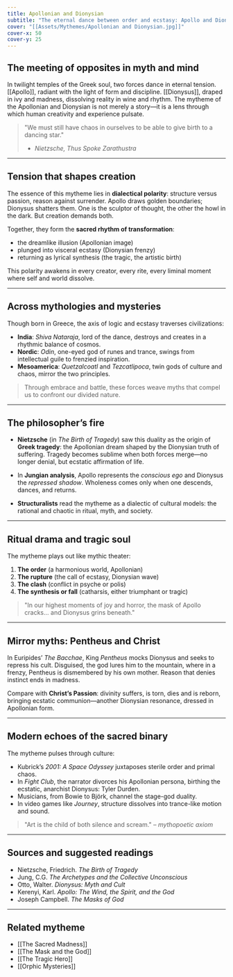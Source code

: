 ```yaml
---
title: Apollonian and Dionysian
subtitle: "The eternal dance between order and ecstasy: Apollo and Dionysus"
cover: "[[Assets/Mythemes/Apollonian and Dionysian.jpg]]"
cover-x: 50
cover-y: 25
---
```


## **The meeting of opposites in myth and mind**

In twilight temples of the Greek soul, two forces dance in eternal tension. [[Apollo]], radiant with the light of form and discipline. [[Dionysus]], draped in ivy and madness, dissolving reality in wine and rhythm. The mytheme of the Apollonian and Dionysian is not merely a story—it is a lens through which human creativity and experience pulsate.

> "We must still have chaos in ourselves to be able to give birth to a dancing star."
> - *Nietzsche, Thus Spoke Zarathustra*

---

## **Tension that shapes creation**

The essence of this mytheme lies in **dialectical polarity**: structure versus passion, reason against surrender. Apollo draws golden boundaries; Dionysus shatters them. One is the sculptor of thought, the other the howl in the dark. But creation demands both. 

Together, they form the **sacred rhythm of transformation**:

- the dreamlike illusion (Apollonian image)
- plunged into visceral ecstasy (Dionysian frenzy)
- returning as lyrical synthesis (the tragic, the artistic birth)

This polarity awakens in every creator, every rite, every liminal moment where self and world dissolve.

---

## **Across mythologies and mysteries**

Though born in Greece, the axis of logic and ecstasy traverses civilizations:

* **India**: *Shiva Nataraja*, lord of the dance, destroys and creates in a rhythmic balance of cosmos.
* **Nordic**: *Odin*, one-eyed god of runes and trance, swings from intellectual guile to frenzied inspiration.
* **Mesoamerica**: *Quetzalcoatl* and *Tezcatlipoca*, twin gods of culture and chaos, mirror the two principles.

> Through embrace and battle, these forces weave myths that compel us to confront our divided nature.

---

## **The philosopher’s fire**

* **Nietzsche** (in *The Birth of Tragedy*) saw this duality as the origin of **Greek tragedy**: the Apollonian dream shaped by the Dionysian truth of suffering. Tragedy becomes sublime when both forces merge—no longer denial, but ecstatic affirmation of life.

* In **Jungian analysis**, Apollo represents the *conscious ego* and Dionysus the *repressed shadow*. Wholeness comes only when one descends, dances, and returns.

* **Structuralists** read the mytheme as a dialectic of cultural models: the rational and chaotic in ritual, myth, and society.

---

## **Ritual drama and tragic soul**

The mytheme plays out like mythic theater:

1. **The order** (a harmonious world, Apollonian)
2. **The rupture** (the call of ecstasy, Dionysian wave)
3. **The clash** (conflict in psyche or polis)
4. **The synthesis or fall** (catharsis, either triumphant or tragic)

> "In our highest moments of joy and horror, the mask of Apollo cracks... and Dionysus grins beneath."

---

## **Mirror myths: Pentheus and Christ**

In Euripides’ *The Bacchae*, King *Pentheus* mocks Dionysus and seeks to repress his cult. Disguised, the god lures him to the mountain, where in a frenzy, Pentheus is dismembered by his own mother. Reason that denies instinct ends in madness.

Compare with **Christ’s Passion**: divinity suffers, is torn, dies and is reborn, bringing ecstatic communion—another Dionysian resonance, dressed in Apollonian form.

---

## **Modern echoes of the sacred binary**

The mytheme pulses through culture:

* Kubrick’s *2001: A Space Odyssey* juxtaposes sterile order and primal chaos.
* In *Fight Club*, the narrator divorces his Apollonian persona, birthing the ecstatic, anarchist Dionysus: Tyler Durden.
* Musicians, from Bowie to Björk, channel the stage-god duality.
* In video games like *Journey*, structure dissolves into trance-like motion and sound.

> "Art is the child of both silence and scream." – *mythopoetic axiom*

---

## **Sources and suggested readings**

* Nietzsche, Friedrich. *The Birth of Tragedy*
* Jung, C.G. *The Archetypes and the Collective Unconscious*
* Otto, Walter. *Dionysus: Myth and Cult*
* Kerenyi, Karl. *Apollo: The Wind, the Spirit, and the God*
* Joseph Campbell. *The Masks of God*

---

## **Related mytheme**

* [[The Sacred Madness]]
* [[The Mask and the God]]
* [[The Tragic Hero]]
* [[Orphic Mysteries]]